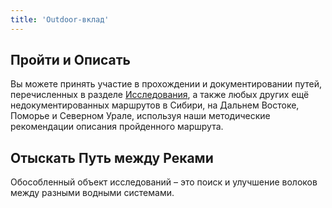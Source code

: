```yaml
---
title: 'Outdoor-вклад'
---
```


## Пройти и Описать

Вы можете принять участие в прохождении и документировании путей, перечисленных в разделе [Исследования](/researches), а также любых других ещё недокументированных маршрутов в Сибири, на Дальнем Востоке, Поморье и Северном Урале, используя наши методические рекомендации описания пройденного маршрута.


## Отыскать Путь между Реками

Обособленный объект исследований – это поиск и улучшение волоков между разными водными системами.